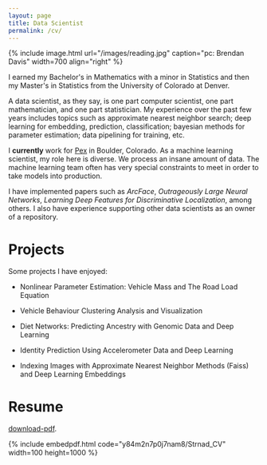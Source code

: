 ```yaml
---
layout: page
title: Data Scientist
permalink: /cv/
---
```


{% include image.html url="/images/reading.jpg" caption="pc: Brendan Davis" width=700 align="right" %}

I earned my Bachelor's in Mathematics with a minor in Statistics and then my Master's in Statistics from the University of Colorado at Denver.

A data scientist, as they say, is one part computer scientist, one part mathematician, and one part statistician. My experience over the past few years includes topics such as approximate nearest neighbor search; deep learning for embedding, prediction, classification; bayesian methods for parameter estimation; data pipelining for training, etc. 

I __currently__ work for [Pex](www.pex.com) in Boulder, Colorado. As a machine learning scientist, my role here is diverse. We process an insane amount of data. The machine learning team often has very special constraints to meet in order to take models into production. 

I have implemented papers such as *ArcFace*, *Outrageously Large Neural Networks*, *Learning Deep Features for Discriminative Localization*, among others. I also have experience supporting other data scientists as an owner of a repository. 


# Projects

Some projects I have enjoyed:

- Nonlinear Parameter Estimation: Vehicle Mass and The Road Load Equation
	
- Vehicle Behaviour Clustering Analysis and Visualization

- Diet Networks: Predicting Ancestry with Genomic Data and Deep Learning

- Identity Prediction Using Accelerometer Data and Deep Learning

- Indexing Images with Approximate Nearest Neighbor Methods (Faiss) and Deep Learning Embeddings


# Resume
[download-pdf](https://www.dropbox.com/s/y84m2n7p0j7nam8/Strnad_CV.pdf?dl=0).

{% include embedpdf.html code="y84m2n7p0j7nam8/Strnad_CV" width=100 height=1000 %}



